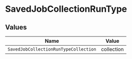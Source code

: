 # SavedJobCollectionRunType


## Values

| Name                                  | Value                                 |
| ------------------------------------- | ------------------------------------- |
| `SavedJobCollectionRunTypeCollection` | collection                            |